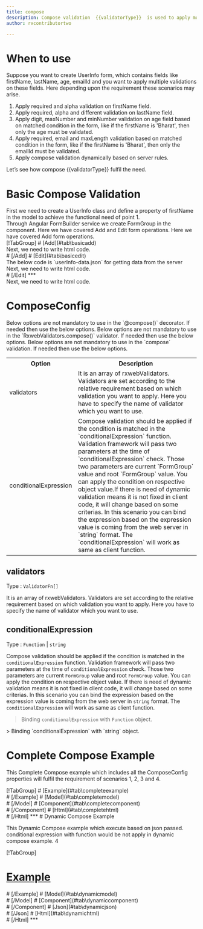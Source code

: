 ```yaml
---
title: compose
description: Compose validation  {{validatorType}}  is used to apply multiple validations on a particular field.
author: rxcontributortwo

---
```

# When to use
Suppose you want to create UserInfo form, which contains fields like firstName, lastName, age, emailId and you want to apply multiple validations on these fields. Here depending upon the requirement these scenarios may arise.
<ol class='showHideElement'>
    <li>Apply required and alpha validation on firstName field.</li>
    <li>Apply required, alpha and different validation on lastName field.</li>
    <li>Apply digit, maxNumber and minNumber validation on age field based on matched condition in the form, like if the firstName is 'Bharat', then only the age must be validated.</li>
    <li>Apply required, email and maxLength validation based on matched condition in the form, like if the firstName is 'Bharat', then only the emailId must be validated.</li>
    <data-scope scope="['decorator','validator']">
    <li>Apply compose validation dynamically based on server rules.</li>
    </data-scope>
</ol>

Let’s see how compose  {{validatorType}}  fulfil the need.

# Basic Compose Validation
<data-scope scope="['decorator','template-driven']">
First we need to create a UserInfo class and define a property of firstName in the model to achieve the functional need of point 1.
<div component="app-code" class='showHideElement' key="compose-add-model"></div> 
</data-scope>
Through Angular FormBuilder service we create FormGroup in the component.
<data-scope scope="['decorator']">
Here we have covered Add and Edit form operations. 
</data-scope>

<data-scope scope="['validator','template-driven']">
Here we have covered Add form operations. 
</data-scope>

<data-scope scope="['decorator']">
<div component="app-tabs" key="basic-operations"></div>
[!TabGroup]
# [Add](#tab\basicadd)
<div component="app-code" class='showHideElement' key="compose-add-component"></div> 
Next, we need to write html code.
<div component="app-code" class='showHideElement' key="compose-add-html"></div> 
<div component="app-example-runner" ref-component="app-compose-add"></div>
# [/Add]
# [Edit](#tab\basicedit)
<div component="app-code" class='showHideElement' key="compose-edit-component"></div> 
The below code is `userInfo-data.json` for getting data from the server
<div component="app-code" class='showHideElement' key="compose-edit-json"></div> 
Next, we need to write html code.
<div component="app-code" class='showHideElement' key="compose-edit-html"></div> 
<div component="app-example-runner" ref-component="app-compose-edit"></div>
# [/Edit]
***
</data-scope>

<data-scope scope="['validator','template-driven']">
<div component="app-code" class='showHideElement' key="compose-add-component"></div> 
Next, we need to write html code.
<div component="app-code" class='showHideElement' key="compose-add-html"></div> 
<div component="app-example-runner" ref-component="app-compose-add"></div>
</data-scope>

# ComposeConfig
<data-scope scope="['decorator']">
Below options are not mandatory to use in the `@compose()` decorator. If needed then use the below options.
</data-scope>
<data-scope scope="['validator']">
Below options are not mandatory to use in the `RxwebValidators.compose()` validator. If needed then use the below options.
</data-scope>
<data-scope scope="['template-driven']">
Below options are not mandatory to use in the `compose` validation. If needed then use the below options.
</data-scope>

<table class="table table-bordered table-striped showHideElement">
<tr><th>Option</th><th>Description</th></tr>
<tr><td><a (click)='scrollTo("#validators")' title="validators">validators</a></td><td>It is an array of rxwebValidators. Validators are set according to the relative requirement based on which validation you want to apply. Here you have to specify the name of validator which you want to use.</td></tr>
<tr><td><a  (click)='scrollTo("#conditionalExpression")' title="conditionalExpression">conditionalExpression</a></td><td>Compose validation should be applied if the condition is matched in the `conditionalExpression` function. Validation framework will pass two parameters at the time of `conditionalExpression` check. Those two parameters are current `FormGroup` value and root `FormGroup` value. You can apply the condition on respective object value.If there is need of dynamic validation means it is not fixed in client code, it will change based on some criterias. In this scenario you can bind the expression based on the expression value is coming from the web server in `string` format. The `conditionalExpression` will work as same as client function.</td></tr>
</table>

## validators
Type :  `ValidatorFn[]`

It is an array of rxwebValidators. Validators are set according to the relative requirement based on which validation you want to apply. Here you have to specify the name of validator which you want to use.

<div component="app-code" class='showHideElement' key="compose-validatorsExample-model"></div> 
<div component="app-example-runner" ref-component="app-compose-validators" title="Compose {{validatorType}} with validators" key="validators"></div>

## conditionalExpression 
Type :  `Function`  |  `string` 

Compose validation should be applied if the condition is matched in the `conditionalExpression` function. Validation framework will pass two parameters at the time of `conditionalExpression` check. Those two parameters are current `FormGroup` value and root `FormGroup` value. You can apply the condition on respective object value.
If there is need of dynamic validation means it is not fixed in client code, it will change based on some criterias. In this scenario you can bind the expression based on the expression value is coming from the web server in `string` format. The `conditionalExpression` will work as same as client function.

> Binding `conditionalExpression` with `Function` object. 
<div component="app-code" class='showHideElement' key="compose-conditionalExpressionExampleFunction-model"></div> 
> Binding `conditionalExpression` with `string` object. 
<div component="app-code" class='showHideElement' key="compose-conditionalExpressionExampleString-model"></div> 

<div component="app-example-runner" ref-component="app-compose-conditionalExpression" title="alpha {{validatorType}} with conditionalExpression" key="conditionalExpression"></div>

# Complete Compose Example

This Complete Compose example which includes all the ComposeConfig properties will fulfil the requirement of scenarios 1, 2, 3 and 4.

<div component="app-tabs" key="complete"></div>
[!TabGroup]
# [Example](#tab\completeexample)
<div component="app-example-runner" ref-component="app-compose-complete"></div>
# [/Example]
<data-scope scope="['decorator','template-driven']">
# [Model](#tab\completemodel)
<div component="app-code" class='showHideElement' key="compose-complete-model"></div> 
# [/Model]
</data-scope>
# [Component](#tab\completecomponent)
<div component="app-code" class='showHideElement' key="compose-complete-component"></div> 
# [/Component]
# [Html](#tab\completehtml)
<div component="app-code" class='showHideElement' key="compose-complete-html"></div> 
# [/Html]
***

<data-scope scope="['decorator','validator']">
# Dynamic Compose Example

This Dynamic Compose example which execute based on json passed. conditional expression with function would be not apply in dynamic compose example. 
4
<div component="app-tabs" key="dynamic"></div>

[!TabGroup]
# [Example](#tab\dynamicexample)
<div component="app-example-runner" ref-component="app-compose-dynamic"></div>
# [/Example]
<data-scope scope="['decorator']">
# [Model](#tab\dynamicmodel)
<div component="app-code" class='showHideElement' key="compose-dynamic-model"></div>
# [/Model]
</data-scope>
# [Component](#tab\dynamiccomponent)
<div component="app-code" class='showHideElement' key="compose-dynamic-component"></div>
# [/Component]
# [Json](#tab\dynamicjson)
<div component="app-code" class='showHideElement' key="compose-dynamic-json"></div>
# [/Json]
# [Html](#tab\dynamichtml)
<div component="app-code" class='showHideElement' key="compose-dynamic-html"></div> 
# [/Html]
***
</data-scope>
